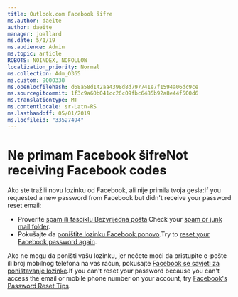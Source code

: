 ```yaml
---
title: Outlook.com Facebook šifre
ms.author: daeite
author: daeite
manager: joallard
ms.date: 5/1/19
ms.audience: Admin
ms.topic: article
ROBOTS: NOINDEX, NOFOLLOW
localization_priority: Normal
ms.collection: Adm_O365
ms.custom: 9000338
ms.openlocfilehash: d68a58d142aa4398d8d797741e7f1594a06dc9ce
ms.sourcegitcommit: 1f3c9a60b041cc26c09fbc6485b92a8e44f500d6
ms.translationtype: MT
ms.contentlocale: sr-Latn-RS
ms.lasthandoff: 05/01/2019
ms.locfileid: "33527494"
---
```

# <a name="not-receiving-facebook-codes"></a><span data-ttu-id="e5979-102">Ne primam Facebook šifre</span><span class="sxs-lookup"><span data-stu-id="e5979-102">Not receiving Facebook codes</span></span>

<span data-ttu-id="e5979-103">Ako ste tražili novu lozinku od Facebook, ali nije primila tvoja gesla:</span><span class="sxs-lookup"><span data-stu-id="e5979-103">If you requested a new password from Facebook but didn't receive your password reset email:</span></span>

- <span data-ttu-id="e5979-104">Proverite [spam ili fasciklu Bezvrijedna pošta](https://outlook.live.com/mail/junkemail).</span><span class="sxs-lookup"><span data-stu-id="e5979-104">Check your [spam or junk mail folder](https://outlook.live.com/mail/junkemail).</span></span>
- <span data-ttu-id="e5979-105">Pokušajte da [poništite lozinku Facebook ponovo](https://www.facebook.com/help/213395615347144?helpref=faq_content).</span><span class="sxs-lookup"><span data-stu-id="e5979-105">Try to [reset your Facebook password again](https://www.facebook.com/help/213395615347144?helpref=faq_content).</span></span>

<span data-ttu-id="e5979-106">Ako ne mogu da poništi vašu lozinku, jer nećete moći da pristupite e-pošte ili broj mobilnog telefona na vaš račun, pokušajte [Facebook se savjeti za poništavanje lozinke](https://www.facebook.com/help/218815984812734).</span><span class="sxs-lookup"><span data-stu-id="e5979-106">If you can't reset your password because you can't access the email or mobile phone number on your account, try [Facebook's Password Reset Tips](https://www.facebook.com/help/218815984812734).</span></span>